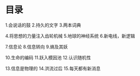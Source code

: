 # 目录
1.会说话的鼓
2.持久的文字
3.两本词典

4.将思想的力量注入齿轮机械
5.地球的神经系统
6.新电线，新逻辑

7.信息论
8.信息转向
9.熵及其妖

10.生命的编码
11.跃入模因池
12.认识随机性

13.信息是物理的
14.洪流过后
15.每天都有新消息
